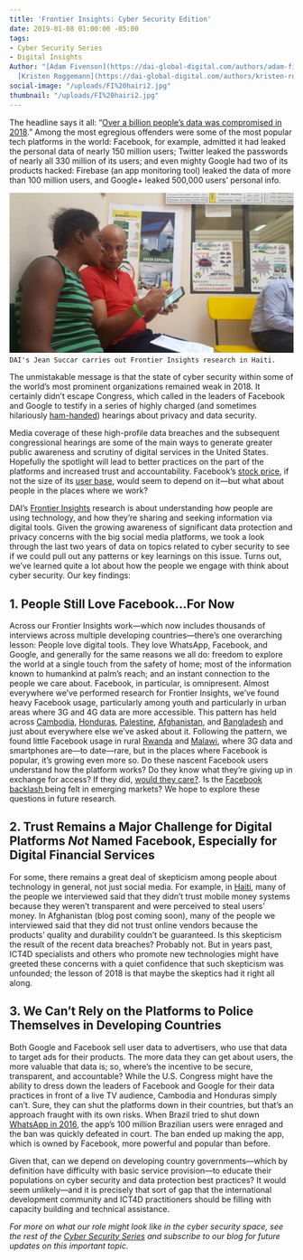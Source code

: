 ```yaml
---
title: 'Frontier Insights: Cyber Security Edition'
date: 2019-01-08 01:00:00 -05:00
tags:
- Cyber Security Series
- Digital Insights
Author: "[Adam Fivenson](https://dai-global-digital.com/authors/adam-fivenson/) &
  [Kristen Roggemann](https://dai-global-digital.com/authors/kristen-roggemann/)"
social-image: "/uploads/FI%20hairi2.jpg"
thumbnail: "/uploads/FI%20hairi2.jpg"
---
```


The headline says it all: “[Over a billion people’s data was compromised in 2018](https://nordvpn.com/blog/biggest-data-breaches-2018/).” Among the most egregious offenders were some of the most popular tech platforms in the world: Facebook, for example, admitted it had leaked the personal data of nearly 150 million users; Twitter leaked the passwords of nearly all 330 million of its users; and even mighty Google had two of its products hacked: Firebase (an app monitoring tool) leaked the data of more than 100 million users, and Google+ leaked 500,000 users’ personal info.

![FI hairi2.jpg](/uploads/FI%20hairi2.jpg)`DAI's Jean Succar carries out Frontier Insights research in Haiti.`

<!--more-->

The unmistakable message is that the state of cyber security within some of the world’s most prominent organizations remained weak in 2018. It certainly didn’t escape Congress, which called in the leaders of Facebook and Google to testify in a series of highly charged (and sometimes hilariously [ham-handed](https://www.youtube.com/watch?v=t-lMIGV-dUI)) hearings about privacy and data security.

Media coverage of these high-profile data breaches and the subsequent congressional hearings are some of the main ways to generate greater public awareness and scrutiny of digital services in the United States. Hopefully the spotlight will lead to better practices on the part of the platforms and increased trust and accountability.  Facebook’s [stock price](https://www.newsweek.com/facebook-stock-price-fb-messenger-sharing-private-messages-netflix-spotify-1265319), if not the size of its [user base](https://www.aljazeera.com/news/2018/04/number-active-facebook-users-increased-scandals-180426073628185.html), would seem to depend on it—but what about people in the places where we work?

DAI’s [Frontier Insights](https://dai-global-digital.com/tags/?tag=digital-insights) research is about understanding how people are using technology, and how they’re sharing and seeking information via digital tools. Given the growing awareness of significant data protection and privacy concerns with the big social media platforms, we took a look through the last two years of data on topics related to cyber security to see if we could pull out any patterns or key learnings on this issue. Turns out, we’ve learned quite a lot about how the people we engage with think about cyber security. Our key findings:

## 1. People Still Love Facebook...For Now

Across our Frontier Insights work—which now includes thousands of interviews across multiple developing countries—there’s one overarching lesson: People love digital tools. They love WhatsApp, Facebook, and Google, and generally for the same reasons we all do: freedom to explore the world at a single touch from the safety of home; most of the information known to humankind at palm’s reach; and an instant connection to the people we care about. Facebook, in particular, is omnipresent. Almost everywhere we’ve performed research for Frontier Insights, we’ve found heavy Facebook usage, particularly among youth and particularly in urban areas where 3G and 4G data are more accessible. This pattern has held across [Cambodia](https://dai-global-digital.com/cambodia-civil-society-facebook.html), [Honduras](https://dai-global-digital.com/mobiles-in-central-america-digital-insights-honduras-part-2.html), [Palestine](https://dai-global-digital.com/consumer-insights-palestine-e-governance-readiness.html), [Afghanistan](https://dai-global-digital.com/consumer-insights-afghanistan-how-young-women-are-using-tech.html), and [Bangladesh](https://dai-global-digital.com/digital-insights-bangladesh-how-urban-youth-stay-connected.html) and just about everywhere else we’ve asked about it. Following the pattern, we found little Facebook usage in rural [Rwanda](https://dai-global-digital.com/digital-insights-rwanda.html) and [Malawi](https://dai-global-digital.com/digital-insights-malawi-communication-among-rural-communities.html), where 3G data and smartphones are—to date—rare, but in the places where Facebook is popular, it’s growing even more so. Do these nascent Facebook users understand how the platform works? Do they know what they’re giving up in exchange for access? If they did, [would they care?](http://nymag.com/intelligencer/amp/2019/01/youd-have-to-pay-someone-usd1-000-to-stop-using-facebook.html). Is the [Facebook backlash ](https://phys.org/news/2018-12-facebook-backlash-threatens-world-biggest.html) being felt in emerging markets? We hope to explore these questions in future research.

## 2. Trust Remains a Major Challenge for Digital Platforms *Not* Named Facebook, Especially for Digital Financial Services

For some, there remains a great deal of skepticism among people about technology in general, not just social media. For example, in [Haiti](https://dai-global-digital.com/digital-insights-would-haitians-use-mobile-money-for-banking.html), many of the people we interviewed said that they didn’t trust mobile money systems because they weren’t transparent and were perceived to steal users’ money. In Afghanistan (blog post coming soon), many of the people we interviewed said that they did not trust online vendors because the products’ quality and durability couldn’t be guaranteed. Is this skepticism the result of the recent data breaches? Probably not. But in years past, ICT4D specialists and others who promote new technologies might have greeted these concerns with a quiet confidence that such skepticism was unfounded; the lesson of 2018 is that maybe the skeptics had it right all along.

## 3. We Can’t Rely on the Platforms to Police Themselves in Developing Countries

Both Google and Facebook sell user data to advertisers, who use that data to target ads for their products. The more data they can get about users, the more valuable that data is; so, where’s the incentive to be secure, transparent, and accountable? While the U.S. Congress might have the ability to dress down the leaders of Facebook and Google for their data practices in front of a live TV audience, Cambodia and Honduras simply can’t. Sure, they can shut the platforms down in their countries, but that’s an approach fraught with its own risks. When Brazil tried to shut down [WhatsApp in 2016](https://techcrunch.com/2016/07/19/whatsapp-blocked-in-brazil-again/), the app’s 100 million Brazilian users were enraged and the ban was quickly defeated in court. The ban ended up making the app, which is owned by Facebook, more powerful and popular than before.

Given that, can we depend on developing country governments—which by definition have difficulty with basic service provision—to educate their populations on cyber security and data protection best practices? It would seem unlikely—and it is precisely that sort of gap that the international development community and ICT4D practitioners should be filling with capacity building and technical assistance.

*For more on what our role might look like in the cyber security space, see the rest of the [Cyber Security Series](https://dai-global-digital.com/cybersecurity-series-part-1-trust-is-why-cyber-security-matters-to-digital-development.html) and subscribe to our blog for future updates on this important topic.*